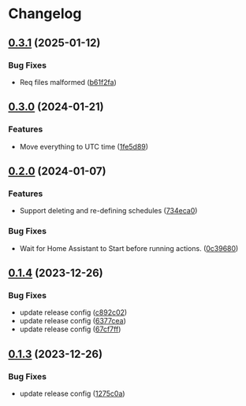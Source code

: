 # Changelog

## [0.3.1](https://github.com/Megabytemb/ha-adhoc-scheduler/compare/0.3.0...0.3.1) (2025-01-12)


### Bug Fixes

* Req files malformed ([b61f2fa](https://github.com/Megabytemb/ha-adhoc-scheduler/commit/b61f2fa6b5b6e679c32a52821596332fb717bfee))

## [0.3.0](https://github.com/Megabytemb/ha-adhoc-scheduler/compare/0.2.0...0.3.0) (2024-01-21)


### Features

* Move everything to UTC time ([1fe5d89](https://github.com/Megabytemb/ha-adhoc-scheduler/commit/1fe5d89c659e949d42f77432df3b54c037281d5b))

## [0.2.0](https://github.com/Megabytemb/ha-adhoc-scheduler/compare/0.1.4...0.2.0) (2024-01-07)


### Features

* Support deleting and re-defining schedules ([734eca0](https://github.com/Megabytemb/ha-adhoc-scheduler/commit/734eca09fff4c1da0f77e96f526e8ab05d7e3975))


### Bug Fixes

* Wait for Home Assistant to Start before running actions. ([0c39680](https://github.com/Megabytemb/ha-adhoc-scheduler/commit/0c396803555355bd51e88b6e8efa15125ad5453c))

## [0.1.4](https://github.com/Megabytemb/ha-adhoc-scheduler/compare/v0.1.3...0.1.4) (2023-12-26)


### Bug Fixes

* update release config ([c892c02](https://github.com/Megabytemb/ha-adhoc-scheduler/commit/c892c02bda59ffd1ffbd78986a875a5f6e005367))
* update release config ([6377cea](https://github.com/Megabytemb/ha-adhoc-scheduler/commit/6377cea52ac23ad109d148e324a007af3a95fd0e))
* update release config ([67cf7ff](https://github.com/Megabytemb/ha-adhoc-scheduler/commit/67cf7ff65a9955e80d2a67848ef7ee009ae49d36))

## [0.1.3](https://github.com/Megabytemb/ha-adhoc-scheduler/compare/0.1.2...v0.1.3) (2023-12-26)


### Bug Fixes

* update release config ([1275c0a](https://github.com/Megabytemb/ha-adhoc-scheduler/commit/1275c0abfc196fa1f951fb33a8f60d6346000966))
